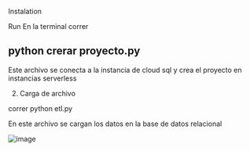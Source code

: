 Instalation

Run En la terminal correr

##  python crerar  proyecto.py

Este archivo se conecta a la instancia de cloud sql y crea el proyecto en instancias serverless




2. Carga de archivo 

correr python etl.py

En este archivo se cargan los datos en la base de datos relacional

![image](https://user-images.githubusercontent.com/115656228/207717061-a55d31ba-cb6a-4179-a8ee-14f91cb44aa1.png)


